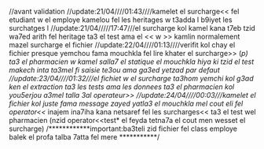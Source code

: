 //avant validation
//update:21/04////01:43////kamelet el surcharge<< fel etudiant w el employe kamelou fel les heritages w t3adda l b9iyet les surchatges l
//update:21/04/////17:47///el surcharge kol kamel kana t7eb tzid wa7ed arith fel heritage ta3 el test ama el << w >> kamlin normalement mazel surcharge el fichier
//update:22/04////01:13////verifit kol chay el fichier presque yemchou fama mouchkla fel lire khater el surcharge>> (*p) ta3 el pharmacien w kamel salla7 el statique el mouchkla hiya ki tzid el test makech inta ta3mel fi saisie te3ou ama ga3ed yetzad par defaut
//update:23/04////01:32///el fichiet w el surcharge ta3hom yemchi kol g3ad ken el extraction ta3 les tests ama les donnees ta3 el pharmacien kol you5erjou a3mel talla 3al operateur>>
//update:24/04////00:03///kamelet el fichier kol juste fama message zayed yatla3 el mouchkla mel cout eli fel operator<<* inajem ina7iha kana netsaref fel les surcharges<< ta3 el test wel pharmacien (nzid operator<<test* el feyda tetna7a el cout men wesset el surcharge) 
/************important:ba3teli zid fichier fel class employe balek el profa talba 7atta fel mere ***********/
